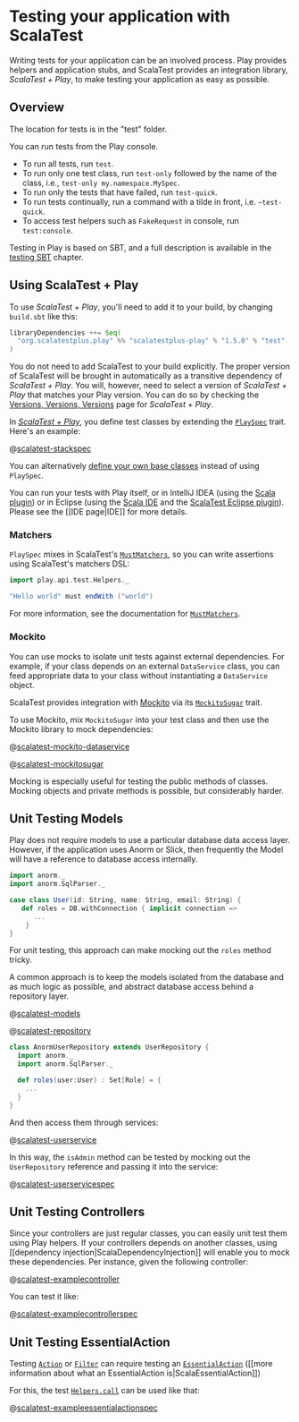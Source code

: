 <!--- Copyright (C) 2009-2016 Typesafe Inc. <http://www.typesafe.com> -->
# Testing your application with ScalaTest

Writing tests for your application can be an involved process. Play provides helpers and application stubs, and ScalaTest provides an integration library, _ScalaTest + Play_, to make testing your application as easy as possible.

## Overview

The location for tests is in the "test" folder. <!-- There are two sample test files created in the test folder which can be used as templates. -->

You can run tests from the Play console.

* To run all tests, run `test`.
* To run only one test class, run `test-only` followed by the name of the class, i.e., `test-only my.namespace.MySpec`.
* To run only the tests that have failed, run `test-quick`.
* To run tests continually, run a command with a tilde in front, i.e. `~test-quick`.
* To access test helpers such as `FakeRequest` in console, run `test:console`.

Testing in Play is based on SBT, and a full description is available in the [testing SBT](http://www.scala-sbt.org/0.13/docs/Testing.html) chapter.

## Using ScalaTest + Play

To use _ScalaTest + Play_, you'll need to add it to your build, by changing `build.sbt` like this:

```scala
libraryDependencies ++= Seq(
  "org.scalatestplus.play" %% "scalatestplus-play" % "1.5.0" % "test"
)
```

You do not need to add ScalaTest to your build explicitly. The proper version of ScalaTest will be brought in automatically as a transitive dependency of _ScalaTest + Play_. You will, however, need to select a version of _ScalaTest + Play_ that matches your Play version. You can do so by checking the [Versions, Versions, Versions](http://www.scalatest.org/plus/play/versions) page for _ScalaTest + Play_.

In [_ScalaTest + Play_](http://scalatest.org/plus/play), you define test classes by extending the [`PlaySpec`](api/scala/org/scalatestplus/play/PlaySpec.html) trait. Here's an example:

@[scalatest-stackspec](code/StackSpec.scala)

You can alternatively [define your own base classes](http://scalatest.org/user_guide/defining_base_classes) instead of using `PlaySpec`.

You can run your tests with Play itself, or in IntelliJ IDEA (using the [Scala plugin](https://blog.jetbrains.com/scala/)) or in Eclipse (using the [Scala IDE](http://scala-ide.org/) and the [ScalaTest Eclipse plugin](http://scalatest.org/user_guide/using_scalatest_with_eclipse)).  Please see the [[IDE page|IDE]] for more details.

### Matchers

`PlaySpec` mixes in ScalaTest's [`MustMatchers`](http://doc.scalatest.org/3.0.1/index.html#org.scalatest.MustMatchers), so you can write assertions using ScalaTest's matchers DSL:

```scala
import play.api.test.Helpers._

"Hello world" must endWith ("world")
```

For more information, see the documentation for [`MustMatchers`](http://doc.scalatest.org/3.0.1/index.html#org.scalatest.MustMatchers).

### Mockito

You can use mocks to isolate unit tests against external dependencies.  For example, if your class depends on an external `DataService` class, you can feed appropriate data to your class without instantiating a `DataService` object.

ScalaTest provides integration with [Mockito](https://github.com/mockito/mockito) via its [`MockitoSugar`](http://doc.scalatest.org/3.0.1/index.html#org.scalatest.mock.MockitoSugar) trait.

To use Mockito, mix `MockitoSugar` into your test class and then use the Mockito library to mock dependencies:

@[scalatest-mockito-dataservice](code/ExampleMockitoSpec.scala)

@[scalatest-mockitosugar](code/ExampleMockitoSpec.scala)

Mocking is especially useful for testing the public methods of classes.  Mocking objects and private methods is possible, but considerably harder.

## Unit Testing Models

Play does not require models to use a particular database data access layer.  However, if the application uses Anorm or Slick, then frequently the Model will have a reference to database access internally.

```scala
import anorm._
import anorm.SqlParser._

case class User(id: String, name: String, email: String) {
   def roles = DB.withConnection { implicit connection =>
      ...
    }
}
```

For unit testing, this approach can make mocking out the `roles` method tricky.

A common approach is to keep the models isolated from the database and as much logic as possible, and abstract database access behind a repository layer.

@[scalatest-models](code/models/User.scala)

@[scalatest-repository](code/services/UserRepository.scala)

```scala
class AnormUserRepository extends UserRepository {
  import anorm._
  import anorm.SqlParser._

  def roles(user:User) : Set[Role] = {
    ...
  }
}
```

And then access them through services:

@[scalatest-userservice](code/services/UserService.scala)

In this way, the `isAdmin` method can be tested by mocking out the `UserRepository` reference and passing it into the service:

@[scalatest-userservicespec](code/UserServiceSpec.scala)

## Unit Testing Controllers

Since your controllers are just regular classes, you can easily unit test them using Play helpers. If your controllers depends on another classes, using [[dependency injection|ScalaDependencyInjection]] will enable you to mock these dependencies. Per instance, given the following controller:

@[scalatest-examplecontroller](code/ExampleControllerSpec.scala)

You can test it like:

@[scalatest-examplecontrollerspec](code/ExampleControllerSpec.scala)

## Unit Testing EssentialAction

Testing [`Action`](api/scala/play/api/mvc/Action.html) or [`Filter`](api/scala/play/api/mvc/Filter.html) can require testing an [`EssentialAction`](api/scala/play/api/mvc/EssentialAction.html) ([[more information about what an EssentialAction is|ScalaEssentialAction]])

For this, the test [`Helpers.call`](api/scala/play/api/test/Helpers$.html#call) can be used like that:

@[scalatest-exampleessentialactionspec](code/ExampleEssentialActionSpec.scala)
